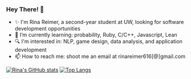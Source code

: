 ### Hey There! 👋
- ✨ I'm Rina Reimer, a second-year student at UW, looking for software development opportunities
- 🌱 I’m currently learning: probability, Ruby, C/C++, Javascript, Lean
- 🔍 I'm interested in: NLP, game design, data analysis, and application development
-  📫 How to reach me: shoot me an email at rinareimer616[@]gmail.com

[![Rina's GitHub stats](https://github-readme-stats.vercel.app/api?username=rina-reimer&show_icons=true&theme=rose_pine&hide=stars)](https://github.com/anuraghazra/github-readme-stats)
[![Top Langs](https://github-readme-stats.vercel.app/api/top-langs/?username=rina-reimer&layout=compact&theme=rose_pine)](https://github.com/anuraghazra/github-readme-stats)
